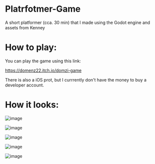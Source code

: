 # Platrfotmer-Game
A short platformer (cca. 30 min) that I made using the Godot engine and assets from Kenney

# How to play:

You can play the game using this link:

https://domenz22.itch.io/domzi-game

There is also a iOS prot, but I currrently don't have the money to buy a developer account.

# How it looks:

![image](https://user-images.githubusercontent.com/37377101/164423990-00bb5885-ef9a-4e14-a54f-fe767055a38a.png)

![image](https://user-images.githubusercontent.com/37377101/164424041-4ac58802-8975-45ae-aeef-0fd823127405.png)

![image](https://user-images.githubusercontent.com/37377101/164424364-a909dacf-6262-4549-a7a5-39f6a7514c27.png)

![image](https://user-images.githubusercontent.com/37377101/164424564-3da813c6-3f3d-45fc-990b-c5dce5e4fbc8.png)

![image](https://user-images.githubusercontent.com/37377101/164424859-59d5df7a-ff77-4e3d-9d3e-339f83987490.png)


